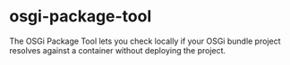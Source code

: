 # osgi-package-tool
The OSGi Package Tool lets you check locally if your OSGi bundle project resolves against a container without deploying the project.

